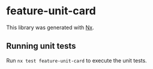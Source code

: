 # feature-unit-card

This library was generated with [Nx](https://nx.dev).

## Running unit tests

Run `nx test feature-unit-card` to execute the unit tests.
